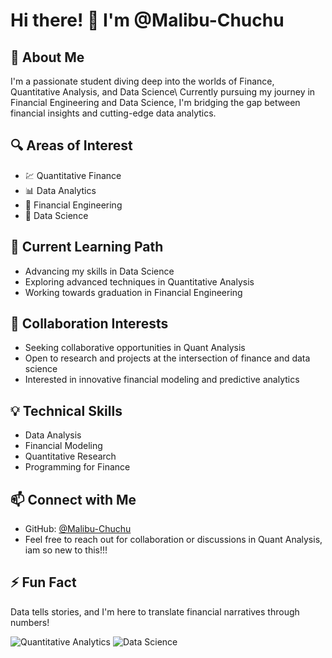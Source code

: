 # Hi there! 👋 I'm @Malibu-Chuchu

## 🚀 About Me
I'm a passionate student diving deep into the worlds of Finance, Quantitative Analysis, and Data Science\ 
Currently pursuing my journey in Financial Engineering and Data Science, I'm bridging the gap between financial insights and cutting-edge data analytics.

## 🔍 Areas of Interest
- 💹 Quantitative Finance
- 📊 Data Analytics
- 🧮 Financial Engineering
- 🤖 Data Science

## 🌱 Current Learning Path
- Advancing my skills in Data Science
- Exploring advanced techniques in Quantitative Analysis
- Working towards graduation in Financial Engineering

## 💞️ Collaboration Interests
- Seeking collaborative opportunities in Quant Analysis
- Open to research and projects at the intersection of finance and data science
- Interested in innovative financial modeling and predictive analytics

## 💡 Technical Skills
- Data Analysis
- Financial Modeling
- Quantitative Research
- Programming for Finance

## 📫 Connect with Me
- GitHub: [@Malibu-Chuchu](https://github.com/Malibu-Chuchu)
- Feel free to reach out for collaboration or discussions in Quant Analysis, iam so new to this!!!

## ⚡ Fun Fact
Data tells stories, and I'm here to translate financial narratives through numbers!

![Quantitative Analytics](https://img.shields.io/badge/Focus-Quantitative%20Finance-blue)
![Data Science](https://img.shields.io/badge/Learning-Data%20Science-green)
